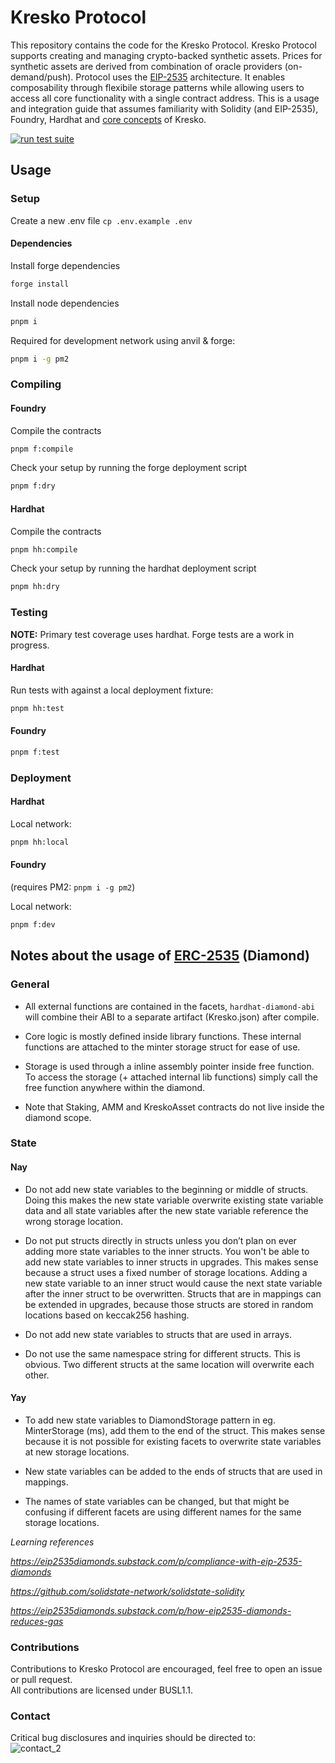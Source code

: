 # Kresko Protocol

This repository contains the code for the Kresko Protocol. Kresko Protocol supports creating and managing crypto-backed synthetic assets. Prices for synthetic assets are derived from combination of oracle providers (on-demand/push). Protocol uses the [EIP-2535](https://eips.ethereum.org/EIPS/eip-2535) architecture. It enables composability through flexibile storage patterns while allowing users to access all core functionality with a single contract address. This is a usage and integration guide that assumes familiarity with Solidity (and EIP-2535), Foundry, Hardhat and [core concepts](https://kresko.gitbook.io/kresko-docs/) of Kresko.

[![run test suite](https://github.com/kreskohq/kresko-protocol/actions/workflows/run-test-suite.yml/badge.svg?branch=develop)](https://github.com/kreskohq/kresko-protocol/actions/workflows/run-test-suite.yml?branch=develop)

## Usage

### Setup

Create a new .env file `cp .env.example .env`

#### Dependencies

Install forge dependencies

```sh
forge install
```

Install node dependencies

```sh
pnpm i
```

Required for development network using anvil & forge:

```sh
pnpm i -g pm2
```

### Compiling

#### Foundry

Compile the contracts

```sh
pnpm f:compile
```

Check your setup by running the forge deployment script

```sh
pnpm f:dry
```

#### Hardhat

Compile the contracts

```sh
pnpm hh:compile
```

Check your setup by running the hardhat deployment script

```sh
pnpm hh:dry
```

### Testing

**NOTE:** Primary test coverage uses hardhat. Forge tests are a work in progress.

#### Hardhat

Run tests with against a local deployment fixture:

```sh
pnpm hh:test
```

#### Foundry

```sh
pnpm f:test
```

### Deployment

#### Hardhat

Local network:

```sh
pnpm hh:local
```

#### Foundry

(requires PM2: `pnpm i -g pm2`)

Local network:

```sh
pnpm f:dev
```

## Notes about the usage of [ERC-2535](https://eips.ethereum.org/EIPS/eip-2535) (Diamond)

### General

- All external functions are contained in the facets, `hardhat-diamond-abi` will combine their ABI to a separate artifact (Kresko.json) after compile.

- Core logic is mostly defined inside library functions. These internal functions are attached to the minter storage struct for ease of use.

- Storage is used through a inline assembly pointer inside free function. To access the storage (+ attached internal lib functions) simply call the free function anywhere within the diamond.

- Note that Staking, AMM and KreskoAsset contracts do not live inside the diamond scope.

### State

#### Nay

- Do not add new state variables to the beginning or middle of structs. Doing this makes the new state variable overwrite existing state variable data and all state variables after the new state variable reference the wrong storage location.

- Do not put structs directly in structs unless you don’t plan on ever adding more state variables to the inner structs. You won't be able to add new state variables to inner structs in upgrades. This makes sense because a struct uses a fixed number of storage locations. Adding a new state variable to an inner struct would cause the next state variable after the inner struct to be overwritten. Structs that are in mappings can be extended in upgrades, because those structs are stored in random locations based on keccak256 hashing.

- Do not add new state variables to structs that are used in arrays.

- Do not use the same namespace string for different structs. This is obvious. Two different structs at the same location will overwrite each other.

#### Yay

- To add new state variables to DiamondStorage pattern in eg. MinterStorage (ms), add them to the end of the struct. This makes sense because it is not possible for existing facets to overwrite state variables at new storage locations.

- New state variables can be added to the ends of structs that are used in mappings.

- The names of state variables can be changed, but that might be confusing if different facets are using different names for the same storage locations.

_Learning references_

_https://eip2535diamonds.substack.com/p/compliance-with-eip-2535-diamonds_

_https://github.com/solidstate-network/solidstate-solidity_

_https://eip2535diamonds.substack.com/p/how-eip2535-diamonds-reduces-gas_

### Contributions

Contributions to Kresko Protocol are encouraged, feel free to open an issue or pull request. <br/> All contributions are licensed under BUSL1.1.

### Contact

Critical bug disclosures and inquiries should be directed to: <br> ![contact_2](https://user-images.githubusercontent.com/15370712/167093578-d6c0acd8-f32c-4ca3-b22e-76c2eef7f0e3.png)

